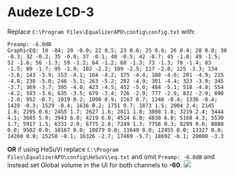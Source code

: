 # Audeze LCD-3
Replace `C:\Program Files\EqualizerAPO\config\config.txt` with:
```
Preamp: -6.0dB
GraphicEQ: 10 -84; 20 -0.0; 22 0.5; 23 0.6; 25 0.6; 26 0.4; 28 0.0; 30 -0.3; 32 -0.2; 35 -0.0; 37 -0.1; 40 -0.5; 42 -0.7; 45 -1.0; 49 -1.5; 52 -1.6; 56 -1.3; 59 -1.2; 64 -1.2; 68 -1.3; 73 -1.3; 78 -1.4; 83 -1.5; 89 -1.7; 95 -1.9; 102 -2.2; 109 -2.5; 117 -2.8; 125 -3.3; 134 -3.6; 143 -3.9; 153 -4.1; 164 -4.2; 175 -4.4; 188 -4.6; 201 -4.9; 215 -4.8; 230 -5.0; 246 -5.1; 263 -5.2; 282 -4.9; 301 -4.4; 323 -3.9; 345 -3.7; 369 -3.7; 395 -4.0; 423 -4.5; 452 -5.0; 484 -5.1; 518 -4.8; 554 -4.2; 593 -3.6; 635 -3.5; 679 -3.4; 726 -2.9; 777 -2.8; 832 -2.9; 890 -2.0; 952 -0.7; 1019 0.2; 1090 0.9; 1167 0.7; 1248 -0.4; 1336 -0.4; 1429 -0.3; 1529 -0.4; 1636 0.2; 1751 0.7; 1873 1.5; 2004 2.4; 2145 1.8; 2295 0.6; 2455 1.7; 2627 1.6; 2811 1.8; 3008 1.8; 3219 2.4; 3444 4.1; 3685 5.9; 3943 6.0; 4219 6.0; 4514 6.0; 4830 6.0; 5168 4.3; 5530 1.7; 5917 1.5; 6331 2.0; 6775 2.8; 7249 1.3; 7756 0.3; 8299 0.0; 8880 0.0; 9502 0.0; 10167 0.0; 10879 0.0; 11640 0.0; 12455 0.0; 13327 0.0; 14260 0.0; 15258 -0.1; 16326 -2.7; 17469 -5.7; 18692 -6.1; 20000 -3.3
```
**OR** if using HeSuVi replace `C:\Program Files\EqualizerAPO\config\HeSuVi\eq.txt` and omit `Preamp: -6.0dB` and instead set Global volume in the UI for both channels to **-60**.
![](https://raw.githubusercontent.com/jaakkopasanen/AutoEq/master/results/Innerfidelity%202017/headphoncecom/onear/Audeze%20LCD-3/Audeze%20LCD-3.png)